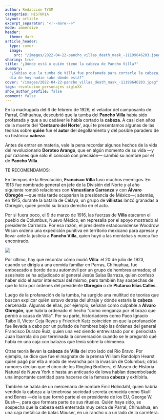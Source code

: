 ```yaml
---
author: Redacción TYSM
categories: HISTORIA
layout: article
excerpt_separator: "<!--more-->"
mode: immersive
header:
  theme: dark
article_header:
  type: cover
  image:
    src: "/images/2022-04-22-pancho_villas_death_mask_-11199646203.jpeg"
sharing: true
title: "¿Dónde está o quién tiene la cabeza de Pancho Villa?"
summary:
  "¿Sabías que la tumba de Villa fue profanada para cortarle la cabeza, y al
  día de hoy nadie sabe dónde está?"
cover: "/images/2022-04-22-pancho_villas_death_mask_-11199646203.jpeg"
tags: revolucion personajes sigloXX
show_author_profile: false
comment: false
---
```


En la madrugada del 6 de febrero de 1926, el velador del camposanto de Parral, Chihuahua, descubrió que la tumba del **Pancho Villa** había sido profanada y que a su cadáver le había cortado la **cabeza**. A casi cien años de la muerte del '**Centauro del Norte**', aquí te presentamos algunas de las teorías sobre **quién** fue el **autor** del degollamiento y del posible paradero de su histórica **cabeza**.

Antes de entrar en materia, vale la pena recordar algunos hechos de la vida del revolucionario **Doroteo Arango**, que en algún momento de su vida —y por razones que sólo él conoció con precisión— cambió su nombre por el de **Pancho Villa**.

TE RECOMENDAMOS:

En tiempos de la Revolución, **Francisco Villa** tuvo muchos enemigos. En 1913 fue nombrado general en jefe de la División del Norte y al año siguiente rompió relaciones con **Venustiano Carranza** y con **Álvaro Obregón** —que más tarde ocuparían la presidencia de México—; además, en 1915, durante la batalla de Celaya, un grupo de **villistas** lanzó granadas a Obregón, quien perdió su brazo derecho en el acto.

Por si fuera poco, el 9 de marzo de 1916, las fuerzas de **Villa** atacaron el pueblo de Columbus, Nuevo México, en represalia por el apoyo mostrado al presidente Carranza. Por esa razón, el presidente estadounidense Woodrow Wison ordenó una expedición punitiva en territorio mexicano para apresar y llevar ante la justicia a **Pancho Villa**, quien huyó a las montañas y nunca fue encontrado.

![](https://upload.wikimedia.org/wikipedia/commons/thumb/9/95/Pancho_Villa_bandolier.jpg/1024px-Pancho_Villa_bandolier.jpg)

Por último, hay que recordar cómo murió **Villa**: el 20 de julio de 1923, cuando se dirigía a una comida familiar en Parras, Chihuahua, fue emboscado a bordo de su automóvil por un grupo de hombres armados; el asesinato se ha adjudicado al general Jesús Salas Barraza, quien confesó haber sido el autor intelectual del mismo, pero también hay sospechas de que lo hizo por órdenes del presidente **Obregón** o de **Plutarco Elías Calles**.

Luego de la profanación de la tumba, ha surgido una multitud de teorías que buscan explicar quién estuvo detrás del ultraje y dónde estaría la **cabeza** cercenada. Algunas de ellas, por ejemplo, señalan como culpable a **Álvaro Obregón**, que habría ordenado el hecho "como venganza por el brazo que perdió a causa de Villa". Por su parte, historiadores como Paco Ignacio Taibo II, Víctor Ceja Reyes y Friedrich Katz coinciden en que la profanación fue llevada a cabo por un puñado de hombres bajo las órdenes del general Francisco Durazo Ruiz, quien una vez siendo entrevistado por el periodista Juan Ibarrola dio por terminada la conversación cuando se le preguntó qué había en una caja con balazos que tenía sobre la chimenea.

Otras teoría llevan la **cabeza** de **Villa** del otro lado del Río Bravo. Por ejemplo, se dice que fue el magnate de la prensa William Randolph Hearst quien pagó por ella a modo de revancha por la invasión de Columbus; otros rumores decían que el circo de los Ringling Brothers, el Museo de Historia Natural de Nueva York o hasta un anticuario de Iowa habían desembolsado una importante cantidad para hacerse de la famosa **cabeza** y exhibirla.

También se habla de un mercenario de nombre Emil Holmdahl, quien habría vendido la cabeza a la tenebrosa sociedad secreta conocida como Skull and Bones —de la que formó parte el ex presidente de los EU, George W. Bush—, para que formara parte de sus rituales. Quién haya sido, se sospecha que la cabeza está enterrada muy cerca de Parral, Chihuahua, en una caja metálica de balas Mauser, en un rancho o a un lado de la carretera.

